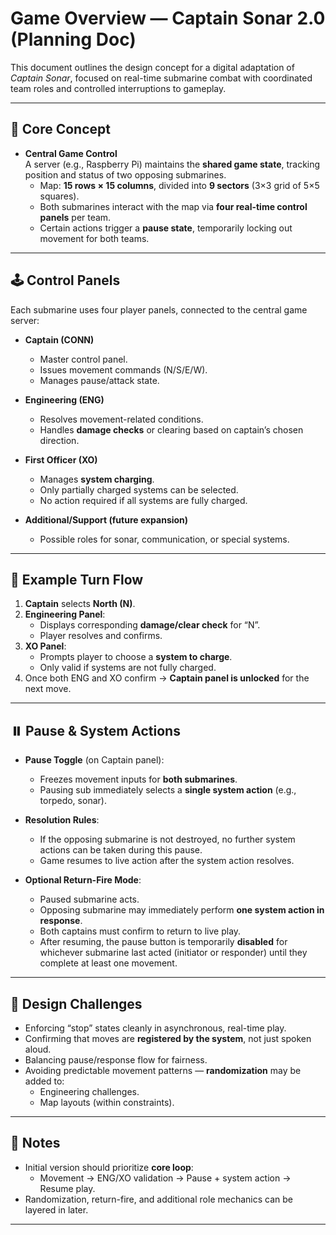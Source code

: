 # Game Overview — Captain Sonar 2.0 (Planning Doc)

This document outlines the design concept for a digital adaptation of *Captain Sonar*, focused on real-time submarine combat with coordinated team roles and controlled interruptions to gameplay.

---

## 🎯 Core Concept

- **Central Game Control**  
  A server (e.g., Raspberry Pi) maintains the **shared game state**, tracking position and status of two opposing submarines.  
  - Map: **15 rows × 15 columns**, divided into **9 sectors** (3×3 grid of 5×5 squares).  
  - Both submarines interact with the map via **four real-time control panels** per team.  
  - Certain actions trigger a **pause state**, temporarily locking out movement for both teams.  

---

## 🕹️ Control Panels

Each submarine uses four player panels, connected to the central game server:

- **Captain (CONN)**  
  - Master control panel.  
  - Issues movement commands (N/S/E/W).  
  - Manages pause/attack state.  

- **Engineering (ENG)**  
  - Resolves movement-related conditions.  
  - Handles **damage checks** or clearing based on captain’s chosen direction.  

- **First Officer (XO)**  
  - Manages **system charging**.  
  - Only partially charged systems can be selected.  
  - No action required if all systems are fully charged.  

- **Additional/Support (future expansion)**  
  - Possible roles for sonar, communication, or special systems.  

---

## 🔄 Example Turn Flow

1. **Captain** selects **North (N)**.  
2. **Engineering Panel**:  
   - Displays corresponding **damage/clear check** for “N”.  
   - Player resolves and confirms.  
3. **XO Panel**:  
   - Prompts player to choose a **system to charge**.  
   - Only valid if systems are not fully charged.  
4. Once both ENG and XO confirm → **Captain panel is unlocked** for the next move.  

---

## ⏸️ Pause & System Actions

- **Pause Toggle** (on Captain panel):  
  - Freezes movement inputs for **both submarines**.  
  - Pausing sub immediately selects a **single system action** (e.g., torpedo, sonar).  

- **Resolution Rules**:  
  - If the opposing submarine is not destroyed, no further system actions can be taken during this pause.  
  - Game resumes to live action after the system action resolves.  

- **Optional Return-Fire Mode**:  
  - Paused submarine acts.  
  - Opposing submarine may immediately perform **one system action in response**.  
  - Both captains must confirm to return to live play.  
  - After resuming, the pause button is temporarily **disabled** for whichever submarine last acted (initiator or responder) until they complete at least one movement.  

---

## 🚧 Design Challenges

- Enforcing “stop” states cleanly in asynchronous, real-time play.  
- Confirming that moves are **registered by the system**, not just spoken aloud.  
- Balancing pause/response flow for fairness.  
- Avoiding predictable movement patterns — **randomization** may be added to:  
  - Engineering challenges.  
  - Map layouts (within constraints).  

---

## 📌 Notes

- Initial version should prioritize **core loop**:  
  - Movement → ENG/XO validation → Pause + system action → Resume play.  
- Randomization, return-fire, and additional role mechanics can be layered in later.  

---
